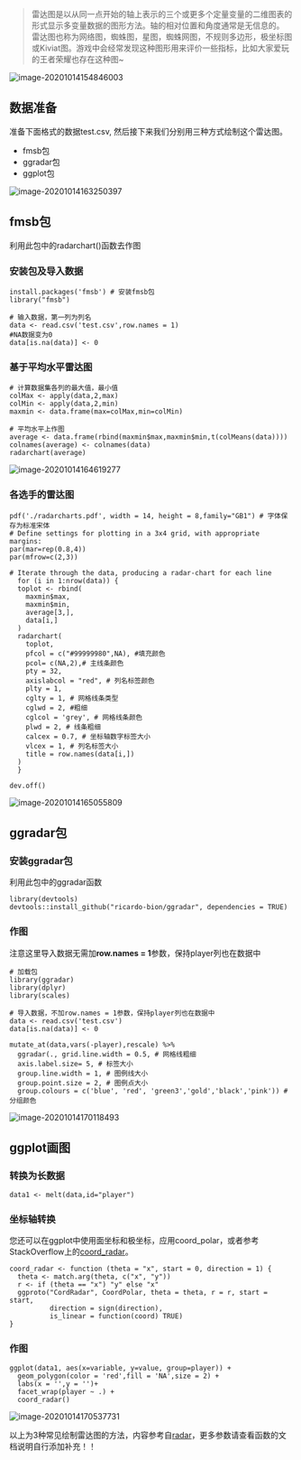 >  雷达图是以从同一点开始的轴上表示的三个或更多个定量变量的二维图表的形式显示多变量数据的图形方法。轴的相对位置和角度通常是无信息的。 雷达图也称为网络图，蜘蛛图，星图，蜘蛛网图，不规则多边形，极坐标图或Kiviat图。游戏中会经常发现这种图形用来评价一些指标，比如大家爱玩的王者荣耀也存在这种图~



![image-20201014154846003](https://gitee.com/kai_kai_he/PicGo/raw/master/imgage/image-20201014154846003.png)





## 数据准备

准备下面格式的数据test.csv, 然后接下来我们分别用三种方式绘制这个雷达图。  
- fmsb包
- ggradar包
- ggplot包

![image-20201014163250397](https://gitee.com/kai_kai_he/PicGo/raw/master/imgage/image-20201014163250397.png)



##  fmsb包

利用此包中的radarchart()函数去作图

### 安装包及导入数据

```
install.packages('fmsb') # 安装fmsb包
library("fmsb")

# 输入数据，第一列为列名
data <- read.csv('test.csv',row.names = 1)
#NA数据变为0
data[is.na(data)] <- 0 
```



### 基于平均水平雷达图

```
# 计算数据集各列的最大值，最小值
colMax <- apply(data,2,max)
colMin <- apply(data,2,min)
maxmin <- data.frame(max=colMax,min=colMin)

# 平均水平上作图
average <- data.frame(rbind(maxmin$max,maxmin$min,t(colMeans(data))))
colnames(average) <- colnames(data)
radarchart(average) 
```

![image-20201014164619277](https://gitee.com/kai_kai_he/PicGo/raw/master/imgage/image-20201014164619277.png)

### 各选手的雷达图

```
pdf('./radarcharts.pdf', width = 14, height = 8,family="GB1") # 字体保存为标准宋体
# Define settings for plotting in a 3x4 grid, with appropriate margins:
par(mar=rep(0.8,4))
par(mfrow=c(2,3))

# Iterate through the data, producing a radar-chart for each line
  for (i in 1:nrow(data)) {
  toplot <- rbind(
    maxmin$max,
    maxmin$min,
    average[3,],
    data[i,]
  )
  radarchart(
    toplot,
    pfcol = c("#99999980",NA), #填充颜色
    pcol= c(NA,2),# 主线条颜色
    pty = 32, 
    axislabcol = "red", # 列名标签颜色
    plty = 1, 
    cglty = 1, # 网格线条类型
    cglwd = 2, #粗细
    cglcol = 'grey', # 网格线条颜色
    plwd = 2, # 线条粗细
    calcex = 0.7, # 坐标轴数字标签大小
    vlcex = 1, # 列名标签大小
    title = row.names(data[i,])
  )
  }

dev.off()
```

![image-20201014165055809](https://gitee.com/kai_kai_he/PicGo/raw/master/imgage/image-20201014165055809.png)



## ggradar包

### 安装ggradar包

利用此包中的ggradar函数

```
library(devtools)
devtools::install_github("ricardo-bion/ggradar", dependencies = TRUE) 
```

### 作图

注意这里导入数据无需加**row.names = 1**参数，保持player列也在数据中

```
# 加载包
library(ggradar)
library(dplyr)
library(scales)

# 导入数据，不加row.names = 1参数，保持player列也在数据中
data <- read.csv('test.csv')
data[is.na(data)] <- 0

mutate_at(data,vars(-player),rescale) %>% 
  ggradar(., grid.line.width = 0.5, # 网格线粗细
  axis.label.size= 5, # 标签大小
  group.line.width = 1, # 图例线大小
  group.point.size = 2, # 图例点大小
  group.colours = c('blue', 'red', 'green3','gold','black','pink')) # 分组颜色
```

![image-20201014170118493](https://gitee.com/kai_kai_he/PicGo/raw/master/imgage/image-20201014170118493.png)



## ggplot画图

### 转换为长数据

```
data1 <- melt(data,id="player")
```

### 坐标轴转换

您还可以在ggplot中使用面坐标和极坐标，应用coord_polar，或者参考StackOverflow上的[coord_radar](https://stackoverflow.com/questions/42562128/ggplot2-connecting-points-in-polar-coordinates-with-a-straight-line-2  "corrd_radar")。

```
coord_radar <- function (theta = "x", start = 0, direction = 1) {
  theta <- match.arg(theta, c("x", "y"))
  r <- if (theta == "x") "y" else "x"
  ggproto("CordRadar", CoordPolar, theta = theta, r = r, start = start, 
          direction = sign(direction),
          is_linear = function(coord) TRUE)
}
```

### 作图

```
ggplot(data1, aes(x=variable, y=value, group=player)) +
  geom_polygon(color = 'red',fill = 'NA',size = 2) + 
  labs(x = '',y = '')+
  facet_wrap(player ~ .) +
  coord_radar()
```

![image-20201014170537731](https://gitee.com/kai_kai_he/PicGo/raw/master/imgage/image-20201014170537731.png)



以上为3种常见绘制雷达图的方法，内容参考自[radar](https://ourednik.info/maps/2020/04/29/radar-charts-with-r/  " Radar charts with R")，更多参数请查看函数的文档说明自行添加补充！！

